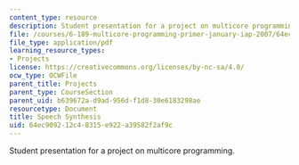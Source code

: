 ```yaml
---
content_type: resource
description: Student presentation for a project on multicore programming.
file: /courses/6-189-multicore-programming-primer-january-iap-2007/64ec909212c48315e922a39582f2af9c_speechsynthesis.pdf
file_type: application/pdf
learning_resource_types:
- Projects
license: https://creativecommons.org/licenses/by-nc-sa/4.0/
ocw_type: OCWFile
parent_title: Projects
parent_type: CourseSection
parent_uid: b639672a-d9ad-956d-f1d8-30e6183298ae
resourcetype: Document
title: Speech Synthesis
uid: 64ec9092-12c4-8315-e922-a39582f2af9c
---
```

Student presentation for a project on multicore programming.